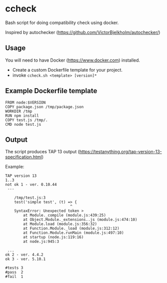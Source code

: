 # ccheck

Bash script for doing compatibility check using docker.

Inspired by autochecker (https://github.com/VictorBjelkholm/autochecker/)

## Usage

You will need to have Docker (https://www.docker.com) installed.

- Create a custom Dockerfile template for your project.
- invoke `ccheck.sh <template> [version]*`

## Example Dockerfile template

```
FROM node:$VERSION
COPY package.json /tmp/package.json
WORKDIR /tmp
RUN npm install
COPY test.js /tmp/.
CMD node test.js
```

## Output

The script produces TAP 13 output (https://testanything.org/tap-version-13-specification.html)

Example:

```
TAP version 13
1..3
not ok 1 - ver. 0.10.44
 ---
	
	/tmp/test.js:3
	test('simple test', (t) => {
	                         ^
	SyntaxError: Unexpected token >
	    at Module._compile (module.js:439:25)
	    at Object.Module._extensions..js (module.js:474:10)
	    at Module.load (module.js:356:32)
	    at Function.Module._load (module.js:312:12)
	    at Function.Module.runMain (module.js:497:10)
	    at startup (node.js:119:16)
	    at node.js:945:3

 ...
ok 2 - ver. 4.4.2
ok 3 - ver. 5.10.1

#tests 3
#pass  2
#fail  1
```
